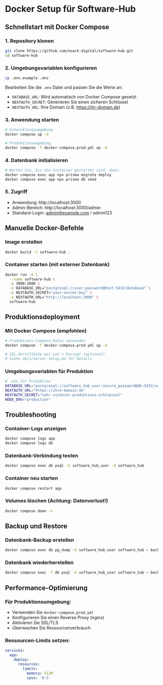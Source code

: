 # Docker Setup für Software-Hub

## Schnellstart mit Docker Compose

### 1. Repository klonen
```bash
git clone https://github.com/noack-digital/software-hub.git
cd software-hub
```

### 2. Umgebungsvariablen konfigurieren
```bash
cp .env.example .env
```

Bearbeiten Sie die `.env` Datei und passen Sie die Werte an:
- `DATABASE_URL`: Wird automatisch von Docker Compose gesetzt
- `NEXTAUTH_SECRET`: Generieren Sie einen sicheren Schlüssel
- `NEXTAUTH_URL`: Ihre Domain (z.B. https://ihr-domain.de)

### 3. Anwendung starten
```bash
# Entwicklungsumgebung
docker compose up -d

# Produktionsumgebung
docker compose -f docker-compose.prod.yml up -d
```

### 4. Datenbank initialisieren
```bash
# Warten Sie, bis die Container gestartet sind, dann:
docker compose exec app npx prisma migrate deploy
docker compose exec app npx prisma db seed
```

### 5. Zugriff
- Anwendung: http://localhost:3000
- Admin-Bereich: http://localhost:3000/admin
- Standard-Login: admin@example.com / admin123

## Manuelle Docker-Befehle

### Image erstellen
```bash
docker build -t software-hub .
```

### Container starten (mit externer Datenbank)
```bash
docker run -d \
  --name software-hub \
  -p 3000:3000 \
  -e DATABASE_URL="postgresql://user:password@host:5432/database" \
  -e NEXTAUTH_SECRET="your-secret-key" \
  -e NEXTAUTH_URL="http://localhost:3000" \
  software-hub
```

## Produktionsdeployment

### Mit Docker Compose (empfohlen)
```bash
# Produktions-Compose-Datei verwenden
docker compose -f docker-compose.prod.yml up -d

# SSL-Zertifikate mit Let's Encrypt (optional)
# Siehe docs/server-setup.md für Details
```

### Umgebungsvariablen für Produktion
```bash
# .env für Produktion
DATABASE_URL="postgresql://software_hub_user:secure_password@db:5432/software_hub"
NEXTAUTH_URL="https://ihre-domain.de"
NEXTAUTH_SECRET="sehr-sicherer-produktions-schluessel"
NODE_ENV="production"
```

## Troubleshooting

### Container-Logs anzeigen
```bash
docker compose logs app
docker compose logs db
```

### Datenbank-Verbindung testen
```bash
docker compose exec db psql -U software_hub_user -d software_hub
```

### Container neu starten
```bash
docker compose restart app
```

### Volumes löschen (Achtung: Datenverlust!)
```bash
docker compose down -v
```

## Backup und Restore

### Datenbank-Backup erstellen
```bash
docker compose exec db pg_dump -U software_hub_user software_hub > backup.sql
```

### Datenbank wiederherstellen
```bash
docker compose exec -T db psql -U software_hub_user software_hub < backup.sql
```

## Performance-Optimierung

### Für Produktionsumgebung:
- Verwenden Sie `docker-compose.prod.yml`
- Konfigurieren Sie einen Reverse Proxy (nginx)
- Aktivieren Sie SSL/TLS
- Überwachen Sie Ressourcenverbrauch

### Ressourcen-Limits setzen:
```yaml
services:
  app:
    deploy:
      resources:
        limits:
          memory: 512M
          cpus: '0.5'